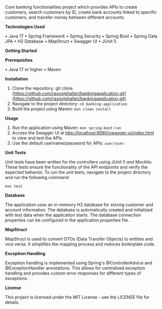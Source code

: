 Core banking functionalities project which provides APIs to create customers, search customers by ID, create bank accounts linked to specific customers, and transfer money between different accounts.

**Technologies Used**

•	Java 17
•	Spring Framework
•	Spring Security
•	Spring Boot
•	Spring Data JPA
•	H2 Database
•	MapStruct
•	Swagger UI
•	JUnit 5

**Getting Started**

**Prerequisites**

•	Java 17 or higher
•	Maven

**Installation**

1.	Clone the repository: git clone [https://github.com/rasoolghafari/bankingapplication.git](https://github.com/rasoolghafari/bankingapplication.git)
2.	Navigate to the project directory: ```cd banking-application```
3.	Build the project using Maven: ```mvn clean install```

**Usage**

1.	Run the application using Maven: ```mvn spring-boot:run```
2.	Access the Swagger UI at [http://localhost:8080/swagger-ui/index.html](http://localhost:8080/swagger-ui/index.html) to view and test the APIs.
3.	Use the default username/password for APIs: ```user/user```.

**Unit Tests**

Unit tests have been written for the controllers using JUnit 5 and Mockito. These tests ensure the functionality of the API endpoints and verify the expected behavior.
To run the unit tests, navigate to the project directory and run the following command:

```mvn test```

**Database**

The application uses an in-memory H2 database for storing customer and account information. The database is automatically created and initialized with test data when the application starts. The database connection properties can be configured in the application.properties file.

**MapStruct**

MapStruct is used to convert DTOs (Data Transfer Objects) to entities and vice versa. It simplifies the mapping process and reduces boilerplate code.

**Exception Handling**

Exception handling is implemented using Spring's @ControllerAdvice and @ExceptionHandler annotations. This allows for centralized exception handling and provides custom error responses for different types of exceptions.

**License**

This project is licensed under the MIT License - see the LICENSE file for details.

